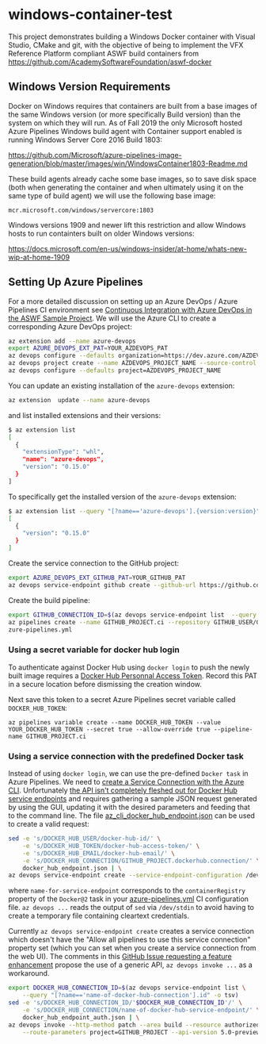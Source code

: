 # windows-container-test

This project demonstrates building a Windows Docker container with Visual Studio, CMake and git, with the objective of being to implement the VFX Reference Platform compliant ASWF build containers from https://github.com/AcademySoftwareFoundation/aswf-docker

## Windows Version Requirements

Docker on Windows requires that containers are built from a base images of the same Windows version (or more specifically Build version) than the system on which they will run. As of Fall 2019 the only Microsoft hosted Azure Pipelines Windows build agent with Container support enabled is running Windows Server Core 2016 Build 1803:

https://github.com/Microsoft/azure-pipelines-image-generation/blob/master/images/win/WindowsContainer1803-Readme.md

These build agents already cache some base images, so to save disk space (both when generating the container and when ultimately using it on the same type of build agent) we will use the following base image:

```
mcr.microsoft.com/windows/servercore:1803
```

Windows versions 1909 and newer lift this restriction and allow Windows hosts to run containters built on older Windows versions:

https://docs.microsoft.com/en-us/windows-insider/at-home/whats-new-wip-at-home-1909

## Setting Up Azure Pipelines

For a more detailed discussion on setting up an Azure DevOps / Azure Pipelines CI environment see [Continuous Integration with Azure DevOps in the ASWF Sample Project](https://github.com/jfpanisset/aswf-sample-project#continuous-integration-with-azure-devops--azure-pipeline). We will use the Azure CLI to create a corresponding Azure DevOps project:

```bash
az extension add --name azure-devops
export AZURE_DEVOPS_EXT_PAT=YOUR_AZDEVOPS_PAT
az devops configure --defaults organization=https://dev.azure.com/AZDEVOPS_ORG_NAME
az devops project create --name AZDEVOPS_PROJECT_NAME --source-control git --visibility public
az devops configure --defaults project=AZDEVOPS_PROJECT_NAME
```

You can update an existing installation of the `azure-devops` extension:

```bash
az extension  update --name azure-devops
```

and list installed extensions and their versions:

```bash
$ az extension list
[
  {
    "extensionType": "whl",
    "name": "azure-devops",
    "version": "0.15.0"
  }
]
```

To specifically get the installed version of the `azure-devops` extension:

```bash
$ az extension list --query "[?name=='azure-devops'].{version:version}"
[
  {
    "version": "0.15.0"
  }
]
```

Create the service connection to the GitHub project:

```bash
export AZURE_DEVOPS_EXT_GITHUB_PAT=YOUR_GITHUB_PAT
az devops service-endpoint github create --github-url https://github.com/GITHUB_ACCOUNT/GITHUB_PROJECT/settings --name GITHUB_PROJECT.github.connection
```

Create the build pipeline:

```bash
export GITHUB_CONNECTION_ID=$(az devops service-endpoint list  --query "[?name=='GITHUB_PROJECT.github.connection'].id" -o tsv)
az pipelines create --name GITHUB_PROJECT.ci --repository GITHUB_USER/GITHUB_PROJECT --branch master --repository-type github --service-connection $GITHUB_CONNECTION_ID --skip-first-run --yml-path /a
zure-pipelines.yml
```

### Using a secret variable for docker hub login

To authenticate against Docker Hub using `docker login` to push the newly built image requires a [Docker Hub Personnal Access Token](https://www.docker.com/blog/docker-hub-new-personal-access-tokens/). Record this PAT in a secure location before dismissing the creation window.

Next save this token to a secret Azure Pipelines secret variable called `DOCKER_HUB_TOKEN`:

```
az pipelines variable create --name DOCKER_HUB_TOKEN --value YOUR_DOCKER_HUB_TOKEN --secret true --allow-override true --pipeline-name GITHUB_PROJECT.ci
```

### Using a service connection with the predefined Docker task

Instead of using `docker login`, we can use the pre-defined `Docker task` in Azure Pipelines. We need to [create a Service Connection with the Azure CLI](https://docs.microsoft.com/en-us/cli/azure/ext/azure-devops/devops/service-endpoint?view=azure-cli-latest#ext-azure-devops-az-devops-service-endpoint-create). Unfortunately [the API isn't completely fleshed out for Docker Hub service endpoints](https://docs.microsoft.com/en-us/azure/devops/cli/service_endpoint?view=azure-devops) and requires gathering a sample JSON request generated by using the GUI, updating it with the desired parameters and feeding that to the command line. The file [az_cli_docker_hub_endpoint.json](az_cli_docker_hub_endpoint.json) can be used to create a valid request:

```bash
sed -e 's/DOCKER_HUB_USER/docker-hub-id/' \
    -e 's/DOCKER_HUB_TOKEN/docker-hub-access-token/' \
    -e 's/DOCKER_HUB_EMAIL/docker-hub-email/' \
    -e 's/DOCKER_HUB_CONNECTION/GITHUB_PROJECT.dockerhub.connection/' \
    docker_hub_endpoint.json | \
az devops service-endpoint create --service-endpoint-configuration /dev/stdin
```

where `name-for-service-endpoint` corresponds to the `containerRegistry` property of the `Docker@2` task in your [azure-pipelines.yml](azure-pipelines.yml) CI configuration file. `az devops ...` reads the output of `sed` via `/dev/stdin` to avoid having to create a temporary file containing cleartext credentials.

Currently `az devops service-endpoint create` creates a service connection which doesn't have the "Allow all pipelines to use this service connection" property set (which you can set when you create a service connection from the web UI). The comments in this [GitHub Issue requesting a feature enhancement](https://github.com/Azure/azure-devops-cli-extension/issues/817) propose the use of a generic API, `az devops invoke ...` as a workaround.

```bash
export DOCKER_HUB_CONNECTION_ID=$(az devops service-endpoint list \
    --query "[?name=='name-of-docker-hub-connection'].id" -o tsv)
sed -e 's/DOCKER_HUB_CONNECTION_ID/'$DOCKER_HUB_CONNECTION_ID'/' \
    -e 's/DOCKER_HUB_CONNECTION/name-of-docker-hub-service-endpoint/' \
    docker_hub_endpoint_auth.json | \
az devops invoke --http-method patch --area build --resource authorizedresources \
    --route-parameters project=GITHUB_PROJECT --api-version 5.0-preview --in-file /dev/stdin --encoding ascii
```



